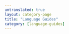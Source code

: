```yaml
---
untranslated: true
layout: category-page
title: "Language Guides"
category: [language-guides]
---
```

